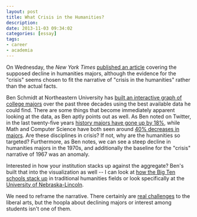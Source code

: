 ```yaml
---
layout: post
title: What Crisis in the Humanities?
description: 
date: 2013-11-03 09:34:02
categories: [essay]
tags:
- career
- academia
---
```

On Wednesday, the *New York Times* [published an article](http://www.nytimes.com/2013/10/31/education/as-interest-fades-in-the-humanities-colleges-worry.html?ref=stanforduniversity&_r=0) covering the supposed decline in humanities majors, although the evidence for the "crisis" seems chosen to fit the narrative of "crisis in the humanities" rather than the actual facts.

Ben Schmidt at Northeastern University has [built an interactive graph of college majors](http://benschmidt.org/Degrees/) over the past three decades using the best available data he could find. There are some things that become immediately apparent looking at the data, as Ben aptly points out as well. As Ben noted on Twitter, in the last twenty-five years [history majors have gone up by 18%](http://benschmidt.org/Degrees/#%7B%22startyear%22%3A1986%2C%22endyear%22%3A2011%2C%22denominator%22%3A%22total%22%2C%22field%22%3A%5B%22History%22%5D%2C%22gender%22%3A%5B%22Male%22%2C%22Female%22%5D%2C%22displayOrder%22%3A%5B%22field%22%2C%22gender%22%5D%2C%22file%22%3A%22data.tsv%22%7D), while Math and Computer Science have both seen around [40% decreases in majors](http://benschmidt.org/Degrees/#%7B%22startyear%22%3A1986%2C%22endyear%22%3A2011%2C%22denominator%22%3A%22total%22%2C%22field%22%3A[%22Computer%20Science%22%2C%22Math%22]%2C%22gender%22%3A[%22Male%22%2C%22Female%22]%2C%22displayOrder%22%3A[%22field%22%2C%22gender%22]%2C%22file%22%3A%22data.tsv%22%7D). Are these disciplines in crisis? If not, why are the humanities so targeted? Furthermore, as Ben notes, we can see a steep decline in humanities majors in the 1970s, and additionally the baseline for the "crisis" narrative of 1967 was an anomaly. 

Interested in how your institution stacks up against the aggregate? Ben's built that into the visualization as well -- I can look at [how the Big Ten schools stack up](http://benschmidt.org/Degrees/#%7B%22startyear%22%3A1966%2C%22endyear%22%3A2011%2C%22denominator%22%3A%22total%22%2C%22field%22%3A%5B%22History%22%2C%22Foreign%20Languages%22%2C%22English%20and%20Literature%22%2C%22Humanities%2C%20Other%22%2C%22Religion%22%2C%22Area%20and%20Ethnic%20Studies%22%5D%2C%22gender%22%3A%5B%22Male%22%2C%22Female%22%5D%2C%22displayOrder%22%3A%5B%22field%22%2C%22gender%22%5D%2C%22file%22%3A%22Baccalaureate.Liberal%20Arts%20I--private.tsv%22%7D) in traditional humanities fields or look specifically at the [University of Nebraska-Lincoln](http://benschmidt.org/Degrees/#%7B%22startyear%22%3A1966%2C%22endyear%22%3A2011%2C%22denominator%22%3A%22total%22%2C%22field%22%3A%5B%22History%22%2C%22Foreign%20Languages%22%2C%22English%20and%20Literature%22%2C%22Humanities%2C%20Other%22%2C%22Religion%22%2C%22Area%20and%20Ethnic%20Studies%22%5D%2C%22gender%22%3A%5B%22Male%22%2C%22Female%22%5D%2C%22displayOrder%22%3A%5B%22field%22%2C%22gender%22%5D%2C%22file%22%3A%22Baccalaureate.Liberal%20Arts%20I--private.tsv%22%7D).

We need to reframe the narrative. There certainly are [real challenges](http://www.newrepublic.com/article/115333/senator-jeff-sessions-threatens-neh-budget-over-islam-humanities) to the liberal arts, but the hoopla about declining majors or interest among students isn't one of them.
